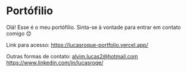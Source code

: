 # Portófilio

Olá! Esse é o meu portófilio. Sinta-se à vontade para entrar em contato comigo 😊

Link para acesso: 
https://lucasroque-portfolio.vercel.app/

Outras formas de contato:
alvim.lucas2@hotmail.com
https://www.linkedin.com/in/lucasroqe/
